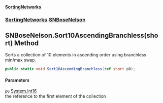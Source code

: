 #### [SortingNetworks](index.md 'index')
### [SortingNetworks](SortingNetworks.md 'SortingNetworks').[SNBoseNelson](SortingNetworks_SNBoseNelson.md 'SortingNetworks.SNBoseNelson')
## SNBoseNelson.Sort10AscendingBranchless(short) Method
Sorts a collection of 10 elements in ascending order using branchless min/max swap.  
```csharp
public static void Sort10AscendingBranchless(ref short p0);
```
#### Parameters
<a name='SortingNetworks_SNBoseNelson_Sort10AscendingBranchless(short)_p0'></a>
`p0` [System.Int16](https://docs.microsoft.com/en-us/dotnet/api/System.Int16 'System.Int16')  
the reference to the first element of the collection
  
